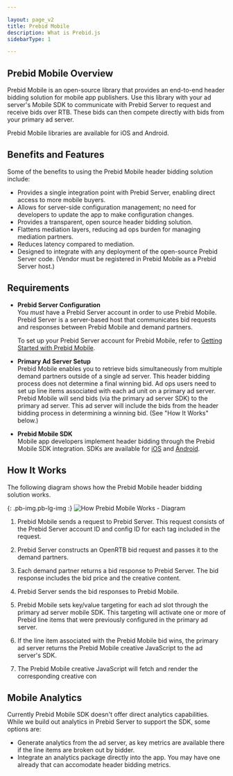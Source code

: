 ```yaml
---

layout: page_v2
title: Prebid Mobile
description: What is Prebid.js
sidebarType: 1

---
```


## Prebid Mobile Overview

Prebid Mobile is an open-source library that provides an end-to-end header bidding solution for mobile app publishers. Use this library with your ad server's Mobile SDK to communicate with Prebid Server to request and receive bids over RTB. These bids can then compete directly with bids from your primary ad server.

Prebid Mobile libraries are available for iOS and Android.

## Benefits and Features

Some of the benefits to using the Prebid Mobile header bidding solution include:

-   Provides a single integration point with Prebid Server, enabling direct access to more mobile buyers.
-   Allows for server-side configuration management; no need for developers to update the app to make configuration changes.
-   Provides a transparent, open source header bidding solution.
-   Flattens mediation layers, reducing ad ops burden for managing mediation partners.
-   Reduces latency compared to mediation.
-   Designed to integrate with any deployment of the open-source Prebid Server code. (Vendor must be registered in Prebid Mobile as a Prebid Server host.)

## Requirements

-   **Prebid Server Configuration**  
    You *must* have a Prebid Server account in order to use Prebid Mobile. Prebid Server is a server-based host that communicates bid requests and responses between Prebid Mobile and demand partners.  

    To set up your Prebid Server account for Prebid Mobile, refer to [Getting Started with Prebid Mobile]({{site.github.url}}/prebid-mobile/prebid-mobile-pbs.html).

-   **Primary Ad Server Setup**  
    Prebid Mobile enables you to retrieve bids simultaneously from multiple demand partners outside of a single ad server. This header bidding process does not determine a final winning bid. Ad ops users need to set up line items associated with each ad unit on a primary ad server. Prebid Mobile will send bids (via the primary ad server SDK) to the primary ad server. This ad server will include the bids from the header bidding process in determining a winning bid. (See "How It Works" below.)

-   **Prebid Mobile SDK**  
    Mobile app developers implement header bidding through the Prebid Mobile SDK integration. SDKs are available for [iOS](https://github.com/prebid/prebid-mobile-ios) and [Android](https://github.com/prebid/prebid-mobile-android).

## How It Works

The following diagram shows how the Prebid Mobile header bidding solution works.

{: .pb-img.pb-lg-img :}
![How Prebid Mobile Works - Diagram]({{site.baseurl}}/assets/images/prebid-mobile/pbm-overview-flow.png)

1.  Prebid Mobile sends a request to Prebid Server. This request consists of the Prebid Server account ID and config ID for each tag included in the request.

2.  Prebid Server constructs an OpenRTB bid request and passes it to the demand partners.  

3.  Each demand partner returns a bid response to Prebid Server. The bid response includes the bid price and the creative content.

4.  Prebid Server sends the bid responses to Prebid Mobile.

5.  Prebid Mobile sets key/value targeting for each ad slot through the primary ad server mobile SDK. This targeting will activate one or more of Prebid line items that were previously configured in the primary ad server.

6.  If the line item associated with the Prebid Mobile bid wins, the primary ad server returns the Prebid Mobile creative JavaScript to the ad server's SDK.

7.  The Prebid Mobile creative JavaScript will fetch and render the corresponding creative con

## Mobile Analytics

Currently Prebid Mobile SDK doesn't offer direct analytics capabilities. While we build out analytics in Prebid Server to support the SDK, some options are:

- Generate analytics from the ad server, as key metrics are available there if the line items are broken out by bidder.
- Integrate an analytics package directly into the app. You may have one already that can accomodate header bidding metrics.
